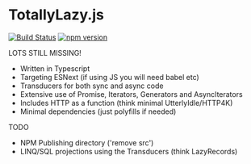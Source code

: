 # TotallyLazy.js

[![Build Status](https://semaphoreci.com/api/v1/bodar/totallylazy-js/branches/master/badge.svg)](https://semaphoreci.com/bodar/totallylazy-js)
[![npm version](https://badge.fury.io/js/%40bodar%2Ftotallylazy.svg)](https://badge.fury.io/js/%40bodar%2Ftotallylazy)

LOTS STILL MISSING!

 * Written in Typescript
 * Targeting ESNext (if using JS you will need babel etc)
 * Transducers for both sync and async code
 * Extensive use of Promise, Iterators, Generators and AsyncIterators
 * Includes HTTP as a function (think minimal UtterlyIdle/HTTP4K)
 * Minimal dependencies (just polyfills if needed)
 
 TODO
 * NPM Publishing directory ('remove src')
 * LINQ/SQL projections using the Transducers (think LazyRecords)
 
